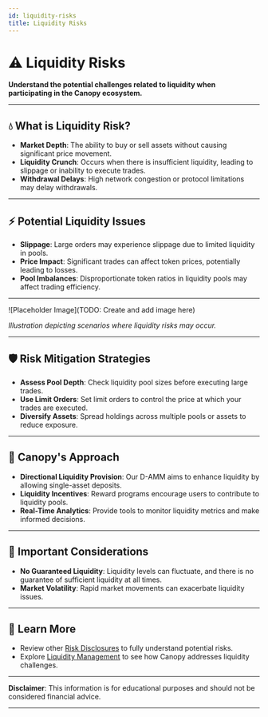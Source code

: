 ```yaml
---
id: liquidity-risks
title: Liquidity Risks
---
```


# ⚠️ Liquidity Risks

**Understand the potential challenges related to liquidity when participating in the Canopy ecosystem.**

---

## 💧 **What is Liquidity Risk?**

- **Market Depth**: The ability to buy or sell assets without causing significant price movement.
- **Liquidity Crunch**: Occurs when there is insufficient liquidity, leading to slippage or inability to execute trades.
- **Withdrawal Delays**: High network congestion or protocol limitations may delay withdrawals.

---

## ⚡ **Potential Liquidity Issues**

- **Slippage**: Large orders may experience slippage due to limited liquidity in pools.
- **Price Impact**: Significant trades can affect token prices, potentially leading to losses.
- **Pool Imbalances**: Disproportionate token ratios in liquidity pools may affect trading efficiency.

---

![Placeholder Image](TODO: Create and add image here)

*Illustration depicting scenarios where liquidity risks may occur.*

---

## 🛡️ **Risk Mitigation Strategies**

- **Assess Pool Depth**: Check liquidity pool sizes before executing large trades.
- **Use Limit Orders**: Set limit orders to control the price at which your trades are executed.
- **Diversify Assets**: Spread holdings across multiple pools or assets to reduce exposure.

---

## 🤝 **Canopy's Approach**

- **Directional Liquidity Provision**: Our D-AMM aims to enhance liquidity by allowing single-asset deposits.
- **Liquidity Incentives**: Reward programs encourage users to contribute to liquidity pools.
- **Real-Time Analytics**: Provide tools to monitor liquidity metrics and make informed decisions.

---

## 📖 **Important Considerations**

- **No Guaranteed Liquidity**: Liquidity levels can fluctuate, and there is no guarantee of sufficient liquidity at all times.
- **Market Volatility**: Rapid market movements can exacerbate liquidity issues.

---

## 📖 **Learn More**

- Review other [Risk Disclosures](../risk-disclosure/volatility-risks) to fully understand potential risks.
- Explore [Liquidity Management](../key-features/liquidity-management) to see how Canopy addresses liquidity challenges.

---

**Disclaimer**: This information is for educational purposes and should not be considered financial advice.

---
